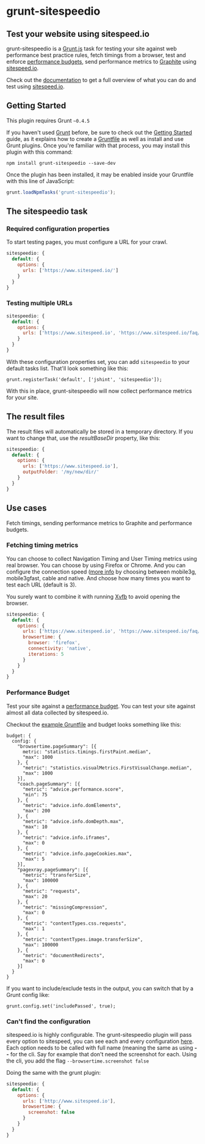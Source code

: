 # grunt-sitespeedio

## Test your website using sitespeed.io

grunt-sitespeedio is a [Grunt.js](https://github.com/cowboy/grunt/) task for testing your site against web performance best practice rules, fetch timings from a browser, test and enforce [performance budgets](#performance-budget), send performance metrics to [Graphite](http://graphite.wikidot.com/) using [sitespeed.io](https://www.sitespeed.io).

Check out the [documentation](https://www.sitespeed.io/documentation/) to get a full overview of what you can do and test using [sitespeed.io](https://www.sitespeed.io).

## Getting Started
This plugin requires Grunt `~0.4.5`

If you haven't used [Grunt](http://gruntjs.com/) before, be sure to check out the [Getting Started](http://gruntjs.com/getting-started) guide, as it explains how to create a [Gruntfile](http://gruntjs.com/sample-gruntfile) as well as install and use Grunt plugins. Once you're familiar with that process, you may install this plugin with this command:

```shell
npm install grunt-sitespeedio --save-dev
```

Once the plugin has been installed, it may be enabled inside your Gruntfile with this line of JavaScript:

```js
grunt.loadNpmTasks('grunt-sitespeedio');
```

## The sitespeedio task

### Required configuration properties

To start testing pages, you must configure a URL for your crawl.

```javascript
sitespeedio: {
  default: {
    options: {
      urls: ['https://www.sitespeed.io/']
    }
  }
}
```

### Testing multiple URLs
```javascript
sitespeedio: {
  default: {
    options: {
      urls: ['https://www.sitespeed.io', 'https://www.sitespeed.io/faq/']
    }
  }
}
```

With these configuration properties set, you can add `sitespeedio` to your default tasks list. That'll look something like this:

    grunt.registerTask('default', ['jshint', 'sitespeedio']);

With this in place, grunt-sitespeedio will now collect performance metrics for your site.

## The result files
The result files will automatically be stored in a temporary directory. If you want to change that, use
the *resultBaseDir* property, like this:

```javascript
sitespeedio: {
  default: {
    options: {
      urls: ['https://www.sitespeed.io'],
      outputFolder: '/my/new/dir/'
    }
  }
}
```

## Use cases
Fetch timings, sending performance metrics to Graphite and performance budgets.

### Fetching timing metrics

You can choose to collect Navigation Timing and User Timing metrics using real browser. You can choose by using Firefox or Chrome. And you can configure the connection speed ([more info](http://www.sitespeed.io/documentation/#connectionspeed) by choosing between mobile3g, mobile3gfast, cable and native. And choose how many times you want to test each URL (default is 3).

You surely want to combine it with running [Xvfb](https://gist.github.com/nwinkler/f0928740e7ae0e7477dd) to avoid opening the browser.

```javascript
sitespeedio: {
  default: {
    options: {
      urls: ['https://www.sitespeed.io', 'https://www.sitespeed.io/faq/'],
      browsertime: {
        browser: 'firefox',
        connectivity: 'native',
        iterations: 5
      }
    }
  }
}
```

### Performance Budget
Test your site against a [performance budget](http://timkadlec.com/2013/01/setting-a-performance-budget/). You can test your site against almost all data collected by sitespeed.io.

Checkout the [example Gruntfile]() and budget looks something like this:

```
budget: {
  config: {
    "browsertime.pageSummary": [{
      metric: "statistics.timings.firstPaint.median",
      "max": 1000
    }, {
      "metric": "statistics.visualMetrics.FirstVisualChange.median",
      "max": 1000
    }],
    "coach.pageSummary": [{
      "metric": "advice.performance.score",
      "min": 75
    }, {
      "metric": "advice.info.domElements",
      "max": 200
    }, {
      "metric": "advice.info.domDepth.max",
      "max": 10
    }, {
      "metric": "advice.info.iframes",
      "max": 0
    }, {
      "metric": "advice.info.pageCookies.max",
      "max": 5
    }],
    "pagexray.pageSummary": [{
      "metric": "transferSize",
      "max": 100000
    }, {
      "metric": "requests",
      "max": 20
    }, {
      "metric": "missingCompression",
      "max": 0
    }, {
      "metric": "contentTypes.css.requests",
      "max": 1
    }, {
      "metric": "contentTypes.image.transferSize",
      "max": 100000
    }, {
      "metric": "documentRedirects",
      "max": 0
    }]
  }
}
```

If you want to include/exclude tests in the output, you can switch that by a Grunt config like:

```
grunt.config.set('includePassed', true);
```

### Can't find the configuration

sitespeed.io is highly configurable. The grunt-sitespeedio plugin will pass every option to sitespeed, you can see each and every configuration [here](). Each option needs to be called with full name (meaning the same as using **--** for the cli. Say for example that don't need the screenshot for each. Using the cli, you add the flag <code>--browsertime.screenshot false</code>

Doing the same with the grunt plugin:
```javascript
sitespeedio: {
  default: {
    options: {
      urls: ['http://www.sitespeed.io'],
      browsertime: {
        screenshot: false
      }
    }
  }
}
```

